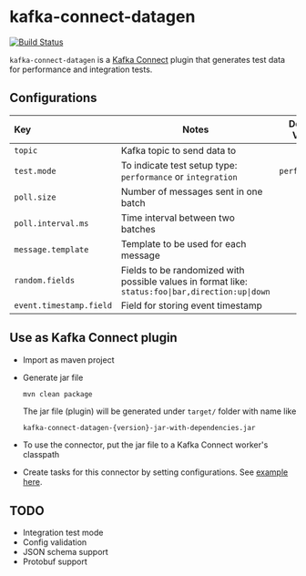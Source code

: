 # kafka-connect-datagen

[![Build Status](https://travis-ci.org/xushiyan/kafka-connect-datagen.svg?branch=master)](https://travis-ci.org/xushiyan/kafka-connect-datagen)

`kafka-connect-datagen` is a [Kafka Connect](http://kafka.apache.org/documentation.html#connect) plugin that generates test data for performance and integration tests.

## Configurations

| Key | Notes | Default Value |
|:----|-------|:-------------:|
| `topic`                 | Kafka topic to send data to ||
| `test.mode`             | To indicate test setup type: `performance` or `integration`| `performance`|
| `poll.size`             | Number of messages sent in one batch | |
| `poll.interval.ms`      | Time interval between two batches | |
| `message.template`      | Template to be used for each message | |
| `random.fields`         | Fields to be randomized with possible values in format like: <code>status:foo&#124;bar,direction:up&#124;down</code>| |
| `event.timestamp.field` | Field for storing event timestamp | `ts` |

## Use as Kafka Connect plugin

- Import as maven project
- Generate jar file
  ```bash
  mvn clean package
  ```

  The jar file (plugin) will be generated under `target/` folder with name like 

  ```text
  kafka-connect-datagen-{version}-jar-with-dependencies.jar
  ```

- To use the connector, put the jar file to a Kafka Connect worker's classpath
- Create tasks for this connector by setting configurations. See [example here](./example/DatagenSourceConnector.properties).

## TODO

- Integration test mode
- Config validation
- JSON schema support
- Protobuf support
